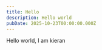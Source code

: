 ```yaml
---
title: Hello
description: Hello world
pubDate: 2025-10-23T00:00:00.000Z
---
```


Hello world, I am kieran
